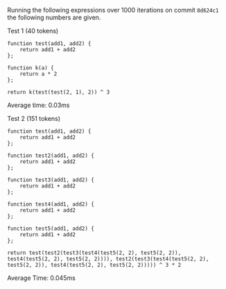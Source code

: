 
Running the following expressions over 1000 iterations on commit `8d624c1` the following numbers are given.

Test 1 (40 tokens)
```
function test(add1, add2) {
    return add1 + add2
};

function k(a) {
    return a * 2
};

return k(test(test(2, 1), 2)) ^ 3
```
Average time: 0.03ms

Test 2 (151 tokens)
```
function test(add1, add2) {
    return add1 + add2
};

function test2(add1, add2) {
    return add1 + add2
};

function test3(add1, add2) {
    return add1 + add2
};

function test4(add1, add2) {
    return add1 + add2
};

function test5(add1, add2) {
    return add1 + add2
};

return test(test2(test3(test4(test5(2, 2), test5(2, 2)), test4(test5(2, 2), test5(2, 2)))), test2(test3(test4(test5(2, 2), test5(2, 2)), test4(test5(2, 2), test5(2, 2))))) ^ 3 * 2
```
Average Time: 0.045ms
